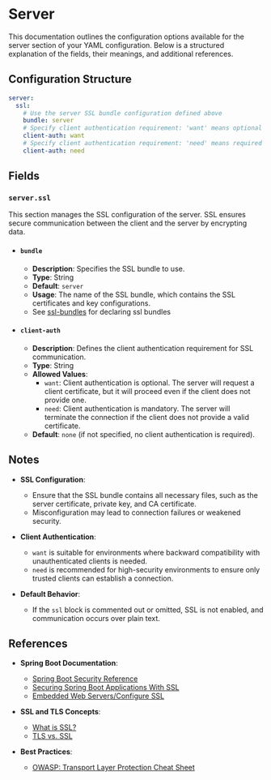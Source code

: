 # Server <Badge type="tip" text="All Agents" />

This documentation outlines the configuration options available for the server section of your YAML
configuration. Below is a structured explanation of the fields, their meanings, and additional
references.

## Configuration Structure

```yaml
server:
  ssl:
    # Use the server SSL bundle configuration defined above
    bundle: server
    # Specify client authentication requirement: 'want' means optional
    client-auth: want
    # Specify client authentication requirement: 'need' means required
    client-auth: need
```

## Fields

### `server.ssl`

This section manages the SSL configuration of the server. SSL ensures secure communication between
the client and the server by encrypting data.

* #### `bundle`
  * **Description**: Specifies the SSL bundle to use.
  * **Type**: String
  * **Default**: `server`
  * **Usage**: The name of the SSL bundle, which contains the SSL certificates and key
    configurations.
  * See [ssl-bundles](./ssl-bundles) for declaring ssl bundles

* #### `client-auth`
  * **Description**: Defines the client authentication requirement for SSL communication.
  * **Type**: String
  * **Allowed Values**:
    - `want`: Client authentication is optional. The server will request a client certificate,
      but it will proceed even if the client does not provide one.
    - `need`: Client authentication is mandatory. The server will terminate the connection if
      the client does not provide a valid certificate.
  * **Default**: `none` (if not specified, no client authentication is required).

## Notes

* **SSL Configuration**:
  * Ensure that the SSL bundle contains all necessary files, such as the server certificate,
    private key, and CA certificate.
  * Misconfiguration may lead to connection failures or weakened security.

* **Client Authentication**:
  * `want` is suitable for environments where backward compatibility with unauthenticated clients
    is needed.
  * `need` is recommended for high-security environments to ensure only trusted clients can
    establish a connection.

* **Default Behavior**:
  * If the `ssl` block is commented out or omitted, SSL is not enabled, and communication occurs
    over plain text.

## References

* **Spring Boot Documentation**:
  * [Spring Boot Security Reference](https://docs.spring.io/spring-security/site/docs/current/reference/html5/)
  * [Securing Spring Boot Applications With SSL](https://spring.io/blog/2023/06/07/securing-spring-boot-applications-with-ssl)
  * [Embedded Web Servers/Configure SSL](https://docs.spring.io/spring-boot/how-to/webserver.html#howto.webserver.configure-ssl)

* **SSL and TLS Concepts**:
  * [What is SSL?](https://www.ssl.com/faqs/what-is-ssl/)
  * [TLS vs. SSL](https://www.cloudflare.com/learning/ssl/what-is-ssl/)

* **Best Practices**:
  * [OWASP: Transport Layer Protection Cheat Sheet](https://cheatsheetseries.owasp.org/cheatsheets/Transport_Layer_Protection_Cheat_Sheet.html)
